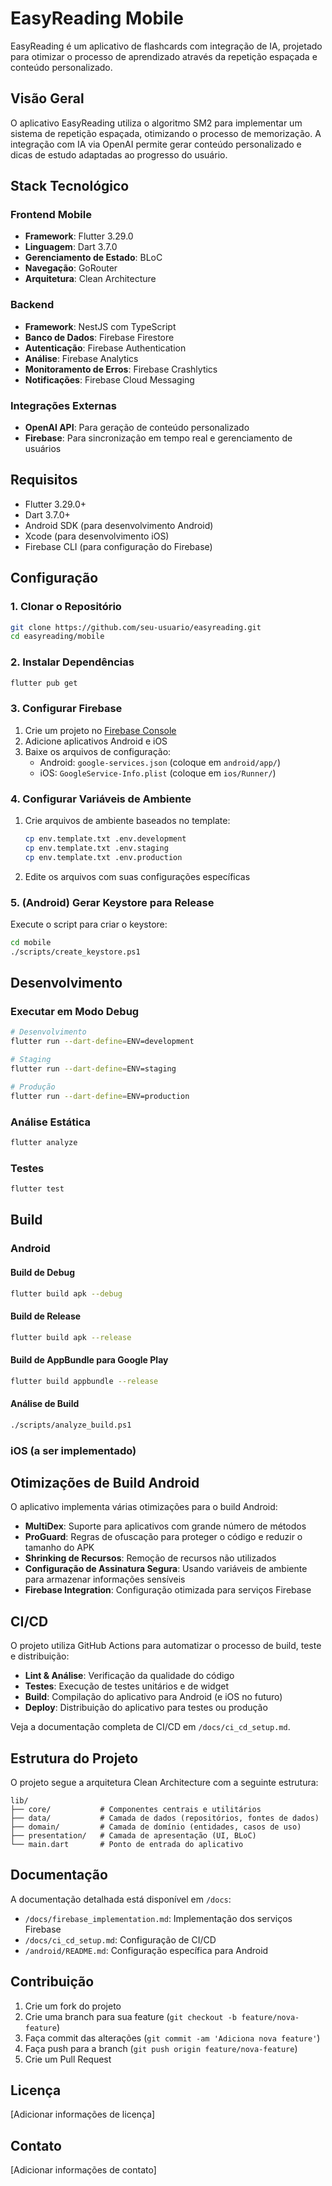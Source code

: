 # EasyReading Mobile

EasyReading é um aplicativo de flashcards com integração de IA, projetado para otimizar o processo de aprendizado através da repetição espaçada e conteúdo personalizado.

## Visão Geral

O aplicativo EasyReading utiliza o algoritmo SM2 para implementar um sistema de repetição espaçada, otimizando o processo de memorização. A integração com IA via OpenAI permite gerar conteúdo personalizado e dicas de estudo adaptadas ao progresso do usuário.

## Stack Tecnológico

### Frontend Mobile
- **Framework**: Flutter 3.29.0
- **Linguagem**: Dart 3.7.0
- **Gerenciamento de Estado**: BLoC
- **Navegação**: GoRouter
- **Arquitetura**: Clean Architecture

### Backend
- **Framework**: NestJS com TypeScript
- **Banco de Dados**: Firebase Firestore
- **Autenticação**: Firebase Authentication
- **Análise**: Firebase Analytics
- **Monitoramento de Erros**: Firebase Crashlytics
- **Notificações**: Firebase Cloud Messaging

### Integrações Externas
- **OpenAI API**: Para geração de conteúdo personalizado
- **Firebase**: Para sincronização em tempo real e gerenciamento de usuários

## Requisitos

- Flutter 3.29.0+
- Dart 3.7.0+
- Android SDK (para desenvolvimento Android)
- Xcode (para desenvolvimento iOS)
- Firebase CLI (para configuração do Firebase)

## Configuração

### 1. Clonar o Repositório
```bash
git clone https://github.com/seu-usuario/easyreading.git
cd easyreading/mobile
```

### 2. Instalar Dependências
```bash
flutter pub get
```

### 3. Configurar Firebase
1. Crie um projeto no [Firebase Console](https://console.firebase.google.com/)
2. Adicione aplicativos Android e iOS
3. Baixe os arquivos de configuração:
   - Android: `google-services.json` (coloque em `android/app/`)
   - iOS: `GoogleService-Info.plist` (coloque em `ios/Runner/`)

### 4. Configurar Variáveis de Ambiente
1. Crie arquivos de ambiente baseados no template:
   ```bash
   cp env.template.txt .env.development
   cp env.template.txt .env.staging
   cp env.template.txt .env.production
   ```
2. Edite os arquivos com suas configurações específicas

### 5. (Android) Gerar Keystore para Release
Execute o script para criar o keystore:
```bash
cd mobile
./scripts/create_keystore.ps1
```

## Desenvolvimento

### Executar em Modo Debug
```bash
# Desenvolvimento
flutter run --dart-define=ENV=development

# Staging
flutter run --dart-define=ENV=staging

# Produção
flutter run --dart-define=ENV=production
```

### Análise Estática
```bash
flutter analyze
```

### Testes
```bash
flutter test
```

## Build

### Android

#### Build de Debug
```bash
flutter build apk --debug
```

#### Build de Release
```bash
flutter build apk --release
```

#### Build de AppBundle para Google Play
```bash
flutter build appbundle --release
```

#### Análise de Build
```bash
./scripts/analyze_build.ps1
```

### iOS (a ser implementado)

## Otimizações de Build Android

O aplicativo implementa várias otimizações para o build Android:

- **MultiDex**: Suporte para aplicativos com grande número de métodos
- **ProGuard**: Regras de ofuscação para proteger o código e reduzir o tamanho do APK
- **Shrinking de Recursos**: Remoção de recursos não utilizados
- **Configuração de Assinatura Segura**: Usando variáveis de ambiente para armazenar informações sensíveis
- **Firebase Integration**: Configuração otimizada para serviços Firebase

## CI/CD

O projeto utiliza GitHub Actions para automatizar o processo de build, teste e distribuição:

- **Lint & Análise**: Verificação da qualidade do código
- **Testes**: Execução de testes unitários e de widget
- **Build**: Compilação do aplicativo para Android (e iOS no futuro)
- **Deploy**: Distribuição do aplicativo para testes ou produção

Veja a documentação completa de CI/CD em `/docs/ci_cd_setup.md`.

## Estrutura do Projeto

O projeto segue a arquitetura Clean Architecture com a seguinte estrutura:

```
lib/
├── core/           # Componentes centrais e utilitários
├── data/           # Camada de dados (repositórios, fontes de dados)
├── domain/         # Camada de domínio (entidades, casos de uso)
├── presentation/   # Camada de apresentação (UI, BLoC)
└── main.dart       # Ponto de entrada do aplicativo
```

## Documentação

A documentação detalhada está disponível em `/docs`:

- `/docs/firebase_implementation.md`: Implementação dos serviços Firebase
- `/docs/ci_cd_setup.md`: Configuração de CI/CD
- `/android/README.md`: Configuração específica para Android

## Contribuição

1. Crie um fork do projeto
2. Crie uma branch para sua feature (`git checkout -b feature/nova-feature`)
3. Faça commit das alterações (`git commit -am 'Adiciona nova feature'`)
4. Faça push para a branch (`git push origin feature/nova-feature`)
5. Crie um Pull Request

## Licença

[Adicionar informações de licença]

## Contato

[Adicionar informações de contato]
